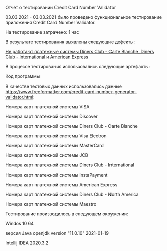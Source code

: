 Отчёт о тестировании Credit Card Number Validator

03.03.2021 - 03.03.2021 было проведено функциональное тестирование приложения Credit Card Number Validator.

На тестирование затрачено: 1 час

В результате тестирования выявлены следующие дефекты:

[Не работают платежные системы Diners Club - Carte Blanche, Diners Club - International и American Express](https://github.com/EvgenyBrykalin/java1.2/issues/1)


В процессе тестирования использовались следующие артефакты:

Код программы

В качестве тестовых данных использовались данные https://www.freeformatter.com/credit-card-number-generator-validator.html:

Номера карт платежной системы VISA

Номера карт платежной системы Discover

Номера карт платежной системы Diners Club - Carte Blanche

Номера карт платежной системы Visa Electron

Номера карт платежной системы MasterCard

Номера карт платежной системы JCB

Номера карт платежной системы Diners Club - International

Номера карт платежной системы InstaPayment

Номера карт платежной системы American Express

Номера карт платежной системы Diners Club - North America

Номера карт платежной системы Maestro

Тестирование производилось в следующем окружении:

Windos 10 64

версия Java openjdk version "11.0.10" 2021-01-19

Intellij IDEA 2020.3.2